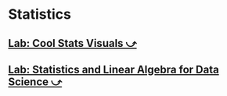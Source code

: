 # Statistics

## <a href="https://nbviewer.org/github/recohut/notebook/blob/master/_notebooks/2022-01-21-stat-visuals.ipynb" target="_blank">Lab: Cool Stats Visuals ⤻</a>

## <a href="https://nbviewer.org/github/recohut/notebook/blob/master/_notebooks/2022-01-22-statistics.ipynb" target="_blank">Lab: Statistics and Linear Algebra for Data Science ⤻</a>

